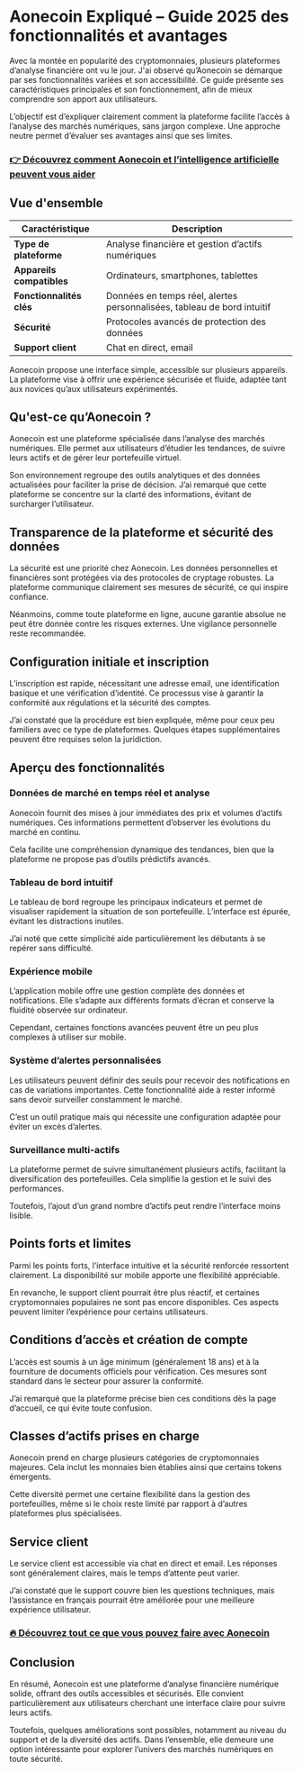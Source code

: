 # Aonecoin Expliqué – Guide 2025 des fonctionnalités et avantages
   
Avec la montée en popularité des cryptomonnaies, plusieurs plateformes d’analyse financière ont vu le jour. J'ai observé qu’Aonecoin se démarque par ses fonctionnalités variées et son accessibilité. Ce guide présente ses caractéristiques principales et son fonctionnement, afin de mieux comprendre son apport aux utilisateurs.

L’objectif est d’expliquer clairement comment la plateforme facilite l’accès à l’analyse des marchés numériques, sans jargon complexe. Une approche neutre permet d’évaluer ses avantages ainsi que ses limites.

### [👉 Découvrez comment Aonecoin et l’intelligence artificielle peuvent vous aider](https://tinyurl.com/2y2busmh)
## Vue d'ensemble  

| Caractéristique                | Description                          |
|-------------------------------|------------------------------------|
| **Type de plateforme**         | Analyse financière et gestion d’actifs numériques |
| **Appareils compatibles**      | Ordinateurs, smartphones, tablettes |
| **Fonctionnalités clés**       | Données en temps réel, alertes personnalisées, tableau de bord intuitif |
| **Sécurité**                  | Protocoles avancés de protection des données |
| **Support client**             | Chat en direct, email               |

Aonecoin propose une interface simple, accessible sur plusieurs appareils. La plateforme vise à offrir une expérience sécurisée et fluide, adaptée tant aux novices qu’aux utilisateurs expérimentés.

## Qu'est-ce qu’Aonecoin ?  
Aonecoin est une plateforme spécialisée dans l’analyse des marchés numériques. Elle permet aux utilisateurs d’étudier les tendances, de suivre leurs actifs et de gérer leur portefeuille virtuel.

Son environnement regroupe des outils analytiques et des données actualisées pour faciliter la prise de décision. J’ai remarqué que cette plateforme se concentre sur la clarté des informations, évitant de surcharger l’utilisateur.

## Transparence de la plateforme et sécurité des données  
La sécurité est une priorité chez Aonecoin. Les données personnelles et financières sont protégées via des protocoles de cryptage robustes. La plateforme communique clairement ses mesures de sécurité, ce qui inspire confiance.

Néanmoins, comme toute plateforme en ligne, aucune garantie absolue ne peut être donnée contre les risques externes. Une vigilance personnelle reste recommandée.

## Configuration initiale et inscription  
L’inscription est rapide, nécessitant une adresse email, une identification basique et une vérification d’identité. Ce processus vise à garantir la conformité aux régulations et la sécurité des comptes.

J’ai constaté que la procédure est bien expliquée, même pour ceux peu familiers avec ce type de plateformes. Quelques étapes supplémentaires peuvent être requises selon la juridiction.

## Aperçu des fonctionnalités  

### Données de marché en temps réel et analyse  
Aonecoin fournit des mises à jour immédiates des prix et volumes d’actifs numériques. Ces informations permettent d’observer les évolutions du marché en continu.

Cela facilite une compréhension dynamique des tendances, bien que la plateforme ne propose pas d’outils prédictifs avancés.

### Tableau de bord intuitif  
Le tableau de bord regroupe les principaux indicateurs et permet de visualiser rapidement la situation de son portefeuille. L’interface est épurée, évitant les distractions inutiles.

J’ai noté que cette simplicité aide particulièrement les débutants à se repérer sans difficulté.

### Expérience mobile  
L’application mobile offre une gestion complète des données et notifications. Elle s’adapte aux différents formats d’écran et conserve la fluidité observée sur ordinateur.

Cependant, certaines fonctions avancées peuvent être un peu plus complexes à utiliser sur mobile.

### Système d’alertes personnalisées  
Les utilisateurs peuvent définir des seuils pour recevoir des notifications en cas de variations importantes. Cette fonctionnalité aide à rester informé sans devoir surveiller constamment le marché.

C’est un outil pratique mais qui nécessite une configuration adaptée pour éviter un excès d’alertes.

### Surveillance multi-actifs  
La plateforme permet de suivre simultanément plusieurs actifs, facilitant la diversification des portefeuilles. Cela simplifie la gestion et le suivi des performances.

Toutefois, l’ajout d’un grand nombre d’actifs peut rendre l’interface moins lisible.

## Points forts et limites  
Parmi les points forts, l’interface intuitive et la sécurité renforcée ressortent clairement. La disponibilité sur mobile apporte une flexibilité appréciable.

En revanche, le support client pourrait être plus réactif, et certaines cryptomonnaies populaires ne sont pas encore disponibles. Ces aspects peuvent limiter l’expérience pour certains utilisateurs.

## Conditions d’accès et création de compte  
L’accès est soumis à un âge minimum (généralement 18 ans) et à la fourniture de documents officiels pour vérification. Ces mesures sont standard dans le secteur pour assurer la conformité.

J’ai remarqué que la plateforme précise bien ces conditions dès la page d’accueil, ce qui évite toute confusion.

## Classes d’actifs prises en charge  
Aonecoin prend en charge plusieurs catégories de cryptomonnaies majeures. Cela inclut les monnaies bien établies ainsi que certains tokens émergents.

Cette diversité permet une certaine flexibilité dans la gestion des portefeuilles, même si le choix reste limité par rapport à d’autres plateformes plus spécialisées.

## Service client  
Le service client est accessible via chat en direct et email. Les réponses sont généralement claires, mais le temps d’attente peut varier.

J’ai constaté que le support couvre bien les questions techniques, mais l’assistance en français pourrait être améliorée pour une meilleure expérience utilisateur.

### [🔥 Découvrez tout ce que vous pouvez faire avec Aonecoin](https://tinyurl.com/2y2busmh)
## Conclusion  
En résumé, Aonecoin est une plateforme d’analyse financière numérique solide, offrant des outils accessibles et sécurisés. Elle convient particulièrement aux utilisateurs cherchant une interface claire pour suivre leurs actifs.

Toutefois, quelques améliorations sont possibles, notamment au niveau du support et de la diversité des actifs. Dans l’ensemble, elle demeure une option intéressante pour explorer l’univers des marchés numériques en toute sécurité.